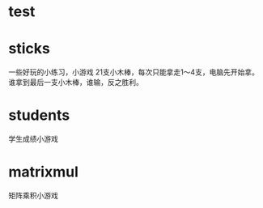 # test
# sticks
一些好玩的小练习，小游戏
21支小木棒，每次只能拿走1〜4支，电脑先开始拿。
谁拿到最后一支小木棒，谁输，反之胜利。
# students
学生成绩小游戏
# matrixmul
矩阵乘积小游戏
